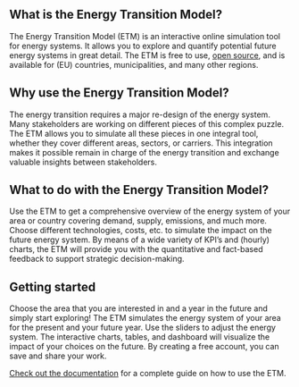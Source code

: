 <h2 id="what-is">What is the Energy Transition Model?</h2>

The Energy Transition Model (ETM) is an interactive online simulation tool for energy systems. It allows you to explore and quantify potential future energy systems in great detail. The ETM is free to use, [open source](/development), and is available for (EU) countries, municipalities, and many other regions.

<h2 id="why-use">Why use the Energy Transition Model?</h2>

The energy transition requires a major re-design of the energy system. Many stakeholders are working on different pieces of this complex puzzle. The ETM allows you to simulate all these pieces in one integral tool, whether they cover different areas, sectors, or carriers. This integration makes it possible remain in charge of the energy transition and exchange valuable insights between stakeholders.

<h2 id="what-to-do">What to do with the Energy Transition Model?</h2>

Use the ETM to get a comprehensive overview of the energy system of your area or country covering demand, supply, emissions, and much more. Choose different technologies, costs, etc. to simulate the impact on the future energy system. By means of a wide variety of KPI’s and (hourly) charts, the ETM will provide you with the quantitative and fact-based feedback to support strategic decision-making.

<h2 id="getting-started">Getting started</h2>

Choose the area that you are interested in and a year in the future and simply start exploring! The ETM simulates the energy system of your area for the present and your future year. Use the sliders to adjust the energy system. The interactive charts, tables, and dashboard will visualize the impact of your choices on the future. By creating a free account, you can save and share your work.

[Check out the documentation](https://docs.energytransitionmodel.com/main/starting-or-exploring) for a complete guide on how to use the ETM.
